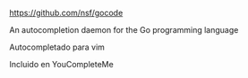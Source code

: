 https://github.com/nsf/gocode

An autocompletion daemon for the Go programming language

Autocompletado para vim

Incluido en YouCompleteMe
